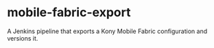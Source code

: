 # mobile-fabric-export
A Jenkins pipeline that exports a Kony Mobile Fabric configuration and versions it.
